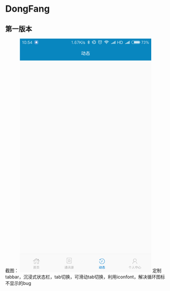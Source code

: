 # DongFang
## 第一版本
截图：
<img style="width:414px" src="pic/Screenshot_2016-11-29-10-54-09-251_com.dongfang.png" alt="">
定制tabbar，沉浸式状态栏，tab切换，可滑动tab切换，利用iconfont，解决循环图标不显示的bug